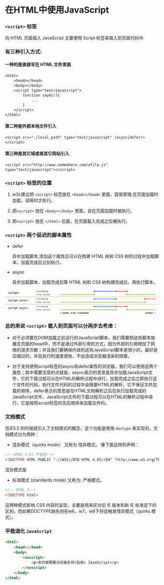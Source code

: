# 在HTML中使用JavaScript

### `<script>` 标签
向 HTML 页面插入 JavaScript 主要使用 Script 标签来插入到页面代码中.

### 有三种引入方式:
#### 一种的是直接写在 HTML 文件里面
```
<html>
    <head></head>
    <body></body>
    <script type="text/javascript">
        function sayHi(){
            ...
        }
    </script>
</html>
```

#### 第二种是外部本地文件引入
```
<script src="./local_path" type="text/javascript" (async|defer)></script>
```

#### 第三种是其它域或者其它网站引入
```
<script src="http://www.somewhere.com/afile.js" type="text/javascript"></script>
```

### `<script>` 标签的位置

1. w3c建议把 `<script>` 标签放在 `<head></head>` 里面，容易管理,在页面加载时加载，调用时才执行。

2. 把`<script>` 放在 `<body></body>` 里面，会在页面加载时被执行。

3. 把`<script>` 放在 `</html>` 后面，在页面载入完成之后被执行。

### `<script>` 两个延迟的脚本属性
- defer

    异步加载脚本,添加这个属性后可以在构建 HTML 树和 CSS 树的过程中加载脚本，加载完成后立刻执行。

- async

    异步加载脚本，加载完成后等 HTML 树和 CSS 树构建完成后，再执行脚本。


![image](/img/defer_async.jpeg)

### 总的来说 `<script>` 载入到页面可以分两步去考虑：

- 对于必须要在DOM加载之前运行的JavaScript脚本，我们需要把这些脚本放置在页面的head中，而不是通过外部引用的方式，因为外部的引用增加了网络的请求次数；并且我们要确保内敛的这些JavaScript脚本是很小的，最好是压缩过的，并且执行的速度很快，不会造成浏览器渲染的阻塞。

- 对于支持使用script标签的async和defer属性的浏览器，我们可以使用这两个属性；其中需要注意的点就是，async表示的意思是异步加载JavaScript文件，它的下载过程可以在HTML的解析过程中进行，加载完成之后立即执行这个文件的代码，执行文件代码的过程中会阻塞HTML的解析，它不保证文件加载的顺序。defer表示的意思是在HTML文档解析之后在执行加载完成的JavaScript文件，JavaScript文件的下载过程可以在HTML的解析过程中进行，它是按照script标签的先后顺序来加载文件的。

### 文档模式

在IE5.5 的时候就引入了文档模式的概念，这个功能是使用 `doctype` 来实现的，文档模式分为两种：

- 混杂模式（quirks mode） 又称为 怪异模式。
像下面这样的声明：
```html
<!--HTML 4.01 严格型-->
<!DOCTYPE HTML PUBLIC "-//W3C//DTD HTML 4.01//EN" "http://www.w3.org/TR/xhtmll/DTD/xhtmll-strict.dtd">
```

混杂模式是
- 标准模式 (standards mode) 又称为: 严格模式。

```html
<!-- HTML 5-->
<!DOCTYPE html>
```


这两种模式影响 CSS 内容的呈现，主要是用来区分旧 IE 版本和新 IE 标准定下的区别，而如果DOCTYPE缺失则在ie6，ie7，ie8下将会触发怪异模式（quirks 模式）。

### 平稳退化 `JavaScript`
```html
<html>
    <head></head>
    <body>
        <noscript>
            <p>本页面需要浏览器支持(启用) JavaScript</p>
        </noscript>
    </body>
</html>
```

